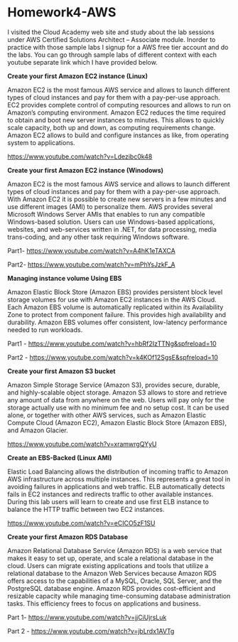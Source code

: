 # Homework4-AWS

I visited the Cloud Academy web site and study about the lab sessions under AWS Certified Solutions Architect – Associate module. Inorder to practice with those sample labs I signup for a AWS free tier account and do the labs. You can go through sample labs of different context with each youtube separate link which I have provided below. 

**Create your first Amazon EC2 instance (Linux)**

Amazon EC2 is the most famous AWS service and allows to launch different types of cloud instances and pay for them with a pay-per-use approach. EC2 provides complete control of computing resources and allows to run on Amazon’s computing environment. Amazon EC2 reduces the time required to obtain and boot new server instances to minutes. This allows to quickly scale capacity, both up and down, as computing requirements change. Amazon EC2 allows to build and configure instances as like, from operating system to applications.

https://www.youtube.com/watch?v=Ldezibc0k48

**Create your first Amazon EC2 instance (Winodows)**

Amazon EC2 is the most famous AWS service and allows to launch different types of cloud instances and pay for them with a pay-per-use approach. With Amazon EC2 it is possible to create new servers in a few minutes and use different images (AMI) to personalize them. AWS provides several Microsoft Windows Server AMIs that enables to run any compatible Windows-based solution. Users can use Windows-based applications, websites, and web-services written in .NET, for data processing, media trans-coding, and any other task requiring Windows software.

Part1- https://www.youtube.com/watch?v=A4hK1eTAXCA

Part2- https://www.youtube.com/watch?v=mPhYsJzkF_A

**Managing instance volume Using EBS**

Amazon Elastic Block Store (Amazon EBS) provides persistent block level storage volumes for use with Amazon EC2 instances in the AWS Cloud. Each Amazon EBS volume is automatically replicated within its Availability Zone to protect from component failure. This provides high availability and durability. Amazon EBS volumes offer consistent, low-latency performance needed to run workloads.

Part1 - https://www.youtube.com/watch?v=hbRf2IzTTNg&spfreload=10

Part2 - https://www.youtube.com/watch?v=k4KOf12SgsE&spfreload=10

**Create your first Amazon S3 bucket**

Amazon Simple Storage Service (Amazon S3), provides secure, durable, and highly-scalable object storage. Amazon S3 allows to store and retrieve any amount of data from anywhere on the web. Users will pay only for the storage actually use with no minimum fee and no setup cost. It can be used alone, or together with other AWS services, such as Amazon Elastic Compute Cloud (Amazon EC2), Amazon Elastic Block Store (Amazon EBS), and Amazon Glacier.

https://www.youtube.com/watch?v=xramwrgQYyU

**Create an EBS-Backed (Linux AMI)**

Elastic Load Balancing allows the distribution of incoming traffic to Amazon AWS infrastructure across multiple instances. This represents a great tool in avoiding failures in applications and web traffic. ELB automatically detects fails in EC2 instances and redirects traffic to other available instances. During this lab users will learn to create and use first ELB instance to balance the HTTP traffic between two EC2 instances.

https://www.youtube.com/watch?v=eCICO5zF1SU

**Create your first Amazon RDS Database**

Amazon Relational Database Service (Amazon RDS) is a web service that makes it easy to set up, operate, and scale a relational database in the cloud. Users can migrate existing applications and tools that utilize a relational database to the Amazon Web Services because Amazon RDS offers access to the capabilities of a MySQL, Oracle, SQL Server, and the PostgreSQL database engine. Amazon RDS provides cost-efficient and resizable capacity while managing time-consuming database administration tasks. This efficiency frees to focus on applications and business.

Part 1- https://www.youtube.com/watch?v=jjCiUjrsLuk

Part 2 - https://www.youtube.com/watch?v=jbLrdx1AVTg
